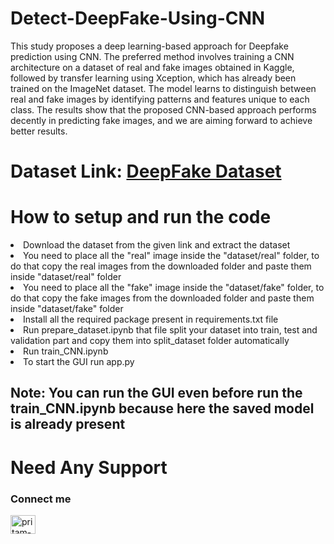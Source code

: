 # Detect-DeepFake-Using-CNN

<p> This study proposes a deep learning-based approach for Deepfake prediction using CNN. The preferred method involves training a CNN architecture on a dataset of real and fake images obtained in Kaggle, followed by transfer learning using Xception, which has already been trained on the ImageNet dataset. The model learns to distinguish between real and fake images by identifying patterns and features unique to each class. The results show that the proposed CNN-based approach performs decently in predicting fake images, and we are aiming forward to achieve better results. </p>

# Dataset Link: [DeepFake Dataset](https://www.kaggle.com/datasets/manjilkarki/deepfake-and-real-images/data 'DeepFake Dataset')

# How to setup and run the code
<li> Download the dataset from the given link and extract the dataset</li>
<li> You need to place all the "real" image inside the "dataset/real" folder, to do that copy the real images from the downloaded folder and paste them inside "dataset/real" folder</li>
<li> You need to place all the "fake" image inside the "dataset/fake" folder, to do that copy the fake images from the downloaded folder and paste them inside "dataset/fake" folder</li>
<li> Install all the required package present in requirements.txt file </li>
<li> Run prepare_dataset.ipynb that file split your dataset into train, test and validation part and copy them into split_dataset folder automatically</li>
<li> Run train_CNN.ipynb </li>
<li> To start the GUI run app.py </li>

## Note: You can run the GUI even before run the train_CNN.ipynb because here the saved model is already present

# Need Any Support
<h3 align="left">Connect me</h3>
<p align="left">
<a href="https://linkedin.com/in/pritam-pips" target="blank"><img align="center" src="https://raw.githubusercontent.com/rahuldkjain/github-profile-readme-generator/master/src/images/icons/Social/linked-in-alt.svg" alt="pritam-pips" height="30" width="40" /></a>
</p>
